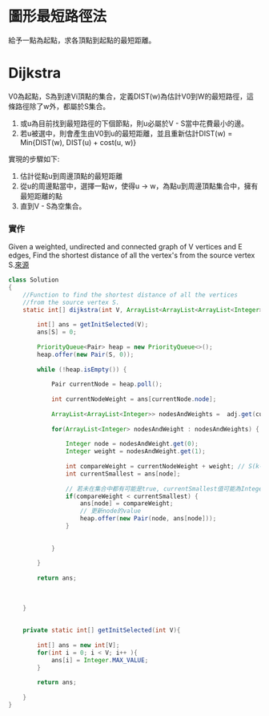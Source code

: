 # 圖形最短路徑法
給予一點為起點，求各頂點到起點的最短距離。

# Dijkstra
V0為起點，S為到達Vi頂點的集合，定義DIST(w)為估計V0到W的最短路徑，這條路徑除了w外，都屬於S集合。
1. 或u為目前找到最短路徑的下個節點，則u必屬於V - S當中花費最小的邊。
2. 若u被選中，則會產生由V0到u的最短距離，並且重新估計DIST(w) = Min{DIST(w), DIST(u) + cost(u, w)}

實現的步驟如下:
1. 估計從點u到周邊頂點的最短距離
2. 從u的周邊點當中，選擇一點w，使得u -> w，為點u到周邊頂點集合中，擁有最短距離的點
3. 直到V - S為空集合。

### 實作
Given a weighted, undirected and connected graph of V vertices and E edges, Find the shortest distance of all the vertex's from the source vertex S.[來源](https://practice.geeksforgeeks.org/problems/implementing-dijkstra-set-1-adjacency-matrix/1#)


```java
class Solution
{
    //Function to find the shortest distance of all the vertices
    //from the source vertex S.
    static int[] dijkstra(int V, ArrayList<ArrayList<ArrayList<Integer>>> adj, int S) {
        
        int[] ans = getInitSelected(V);
        ans[S] = 0;
        
        PriorityQueue<Pair> heap = new PriorityQueue<>();
        heap.offer(new Pair(S, 0));
        
        while (!heap.isEmpty()) {
            
            Pair currentNode = heap.poll();
            
            int currentNodeWeight = ans[currentNode.node];
            
            ArrayList<ArrayList<Integer>> nodesAndWeights =  adj.get(currentNode.node);
            
            for(ArrayList<Integer> nodesAndWeight : nodesAndWeights) {
                
                Integer node = nodesAndWeight.get(0);
                Integer weight = nodesAndWeight.get(1);
                
                int compareWeight = currentNodeWeight + weight; // S(k-1) (s, u) + w(u,v)
                int currentSmallest = ans[node];
                
                // 若未在集合中都有可能是true, currentSmallest值可能為Integer.MAX_VALUE，表示目前路徑還未有任何點到達的了，若還未被放入集合都有可能取得再更短的距離
                if(compareWeight < currentSmallest) {
                    ans[node] = compareWeight;
                    // 更新node的value
                    heap.offer(new Pair(node, ans[node]));
                }
               
                
            }
            
        }
        
        return ans;
        
        
        
    }
    
   
    private static int[] getInitSelected(int V){
        
        int[] ans = new int[V];
        for(int i = 0; i < V; i++ ){
            ans[i] = Integer.MAX_VALUE;
        }
        
        return ans;
        
    }
}

```

